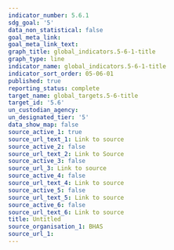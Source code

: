 ```yaml
---
indicator_number: 5.6.1
sdg_goal: '5'
data_non_statistical: false
goal_meta_link: 
goal_meta_link_text: 
graph_title: global_indicators.5-6-1-title
graph_type: line
indicator_name: global_indicators.5-6-1-title
indicator_sort_order: 05-06-01
published: true
reporting_status: complete
target_name: global_targets.5-6-title
target_id: '5.6'
un_custodian_agency:
un_designated_tier: '5'
data_show_map: false
source_active_1: true
source_url_text_1: Link to source
source_active_2: false
source_url_text_2: Link to Source
source_active_3: false
source_url_3: Link to source
source_active_4: false
source_url_text_4: Link to source
source_active_5: false
source_url_text_5: Link to source
source_active_6: false
source_url_text_6: Link to source
title: Untitled
source_organisation_1: BHAS 
source_url_1: 
---
```

